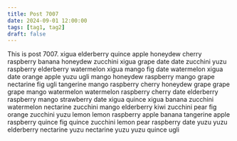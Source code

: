 ```yaml
---
title: Post 7007
date: 2024-09-01 12:00:00
tags: [tag1, tag2]
draft: false
---
```

This is post 7007.
xigua
elderberry
quince
apple
honeydew
cherry
raspberry
banana
honeydew
zucchini
xigua
grape
date
date
zucchini
yuzu
raspberry
elderberry
watermelon
xigua
mango
fig
date
watermelon
xigua
date
orange
apple
yuzu
ugli
mango
honeydew
raspberry
mango
grape
nectarine
fig
ugli
tangerine
mango
raspberry
cherry
honeydew
grape
grape
grape
mango
watermelon
watermelon
raspberry
cherry
date
elderberry
raspberry
mango
strawberry
date
xigua
quince
xigua
banana
zucchini
watermelon
nectarine
zucchini
mango
elderberry
kiwi
zucchini
pear
fig
orange
zucchini
yuzu
lemon
lemon
raspberry
apple
banana
tangerine
apple
raspberry
quince
fig
quince
zucchini
lemon
pear
raspberry
date
yuzu
yuzu
elderberry
nectarine
yuzu
nectarine
yuzu
yuzu
quince
ugli
